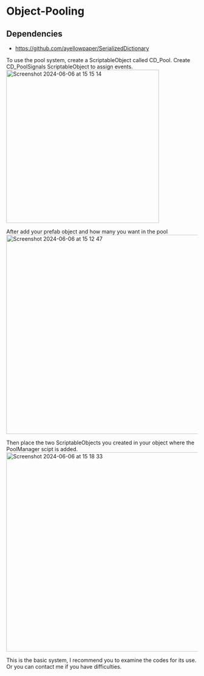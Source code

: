 # Object-Pooling
 
## Dependencies
- https://github.com/ayellowpaper/SerializedDictionary

To use the pool system, create a ScriptableObject called CD_Pool. Create CD_PoolSignals ScriptableObject to assign events.
<img width="402" alt="Screenshot 2024-06-06 at 15 15 14" src="https://github.com/oguzhandelibas/object-pooling/assets/64430254/6431e61a-3bfb-45a6-97a7-d1227c008f83">

After add your prefab object and how many you want in the pool
<img width="523" alt="Screenshot 2024-06-06 at 15 12 47" src="https://github.com/oguzhandelibas/object-pooling/assets/64430254/690737a9-f283-4716-a28f-10823e2b0913">

Then place the two ScriptableObjects you created in your object where the PoolManager scipt is added.
<img width="523" alt="Screenshot 2024-06-06 at 15 18 33" src="https://github.com/oguzhandelibas/object-pooling/assets/64430254/d0ca9b5b-c782-444c-be20-1b32c884ec8e">

This is the basic system, I recommend you to examine the codes for its use. Or you can contact me if you have difficulties.
